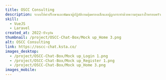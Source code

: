 ```yaml
---
title: OSCC Consulting
description: ระบบให้คำปรึกษาและพัฒนาผู้ปฏิบัติงานคุ้มครองเด็กและผู้ถูกกระทำด้วยความรุนแรงใรครอบครัว
skill:
  - VueJS
  - Laravel
created_at: 2022-ปัจจุบัน
thumbnail: /project/OSCC-Chat-Box/Mock up_Home 3.png
alt: OSCC Consulting
link: https://oscc-chat.ksta.co/
images_desktop:
  - /project/OSCC-Chat-Box/Mock up_Login 1.png
  - /project/OSCC-Chat-Box/Mock up_Register 1.png
  - /project/OSCC-Chat-Box/Mock up_Home 3.png
images_mobile:
---
```


